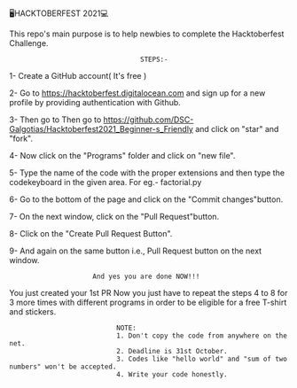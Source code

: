 :desktop_computer:HACKTOBERFEST 2021:computer:

This repo's main purpose is to help newbies to complete the Hacktoberfest Challenge.

                                     STEPS:-
1- Create a GitHub account( It's free )

2- Go to https://hacktoberfest.digitalocean.com and sign up for a new profile by providing authentication with Github.

3- Then go to Then go to https://github.com/DSC-Galgotias/Hacktoberfest2021_Beginner-s_Friendly and click on "star" and "fork".

4- Now click on the "Programs" folder and click on "new file".

5- Type the name of the code with the proper extensions and then type the codekeyboard in the given area. For eg.- factorial.py

6- Go to the bottom of the page and click on the "Commit changes"button.

7- On the next window, click on the "Pull Request"button.

8- Click on the "Create Pull Request Button".

9- And again on the same button i.e., Pull Request button on the next window.

                         And yes you are done NOW!!!
You just created your 1st PR Now you just have to repeat the steps 4 to 8 for 3 more times with different programs in order to be eligible for a free T-shirt and stickers.

                               NOTE:
                               1. Don't copy the code from anywhere on the net.
                               2. Deadline is 31st October.
                               3. Codes like "hello world" and "sum of two numbers" won't be accepted.
                               4. Write your code honestly.
